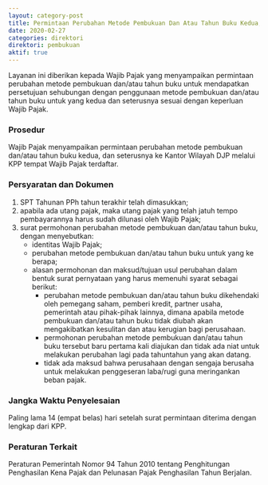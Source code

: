 ```yaml
---
layout: category-post
title: Permintaan Perubahan Metode Pembukuan Dan Atau Tahun Buku Kedua, dan Seterusnya
date: 2020-02-27
categories: direktori
direktori: pembukuan
aktif: true
---
```

Layanan ini diberikan kepada Wajib Pajak yang menyampaikan permintaan perubahan metode pembukuan dan/atau tahun buku untuk mendapatkan persetujuan sehubungan dengan penggunaan metode pembukuan dan/atau tahun buku untuk yang kedua dan seterusnya sesuai dengan keperluan Wajib Pajak.

### Prosedur
Wajib Pajak menyampaikan permintaan perubahan metode pembukuan dan/atau tahun buku kedua, dan seterusnya ke Kantor Wilayah DJP melalui KPP tempat Wajib Pajak terdaftar.

### Persyaratan dan Dokumen
1. SPT Tahunan PPh tahun terakhir telah dimasukkan;
2. apabila ada utang pajak, maka utang pajak yang telah jatuh tempo pembayarannya harus sudah dilunasi oleh Wajib Pajak;
3. surat permohonan perubahan metode pembukuan dan/atau tahun buku, dengan menyebutkan:
    - identitas Wajib Pajak;
    - perubahan metode pembukuan dan/atau tahun buku untuk yang ke berapa;
    - alasan permohonan dan maksud/tujuan usul perubahan dalam bentuk surat pernyataan yang harus memenuhi syarat sebagai berikut:
        - perubahan metode pembukuan dan/atau tahun buku dikehendaki oleh pemegang saham, pemberi kredit, partner usaha, pemerintah atau pihak-pihak lainnya, dimana apabila metode pembukuan dan/atau tahun buku tidak diubah akan mengakibatkan kesulitan dan atau kerugian bagi perusahaan.
        - permohonan perubahan metode pembukuan dan/atau tahun buku tersebut baru pertama kali diajukan dan tidak ada niat untuk melakukan perubahan lagi pada tahuntahun yang akan datang.
        - tidak ada maksud bahwa perusahaan dengan sengaja berusaha untuk melakukan penggeseran laba/rugi guna meringankan beban pajak.

### Jangka Waktu Penyelesaian
Paling lama 14 (empat belas) hari setelah surat permintaan diterima dengan lengkap dari KPP.

### Peraturan Terkait
Peraturan Pemerintah Nomor 94 Tahun 2010 tentang Penghitungan Penghasilan Kena Pajak dan Pelunasan Pajak Penghasilan Tahun Berjalan.